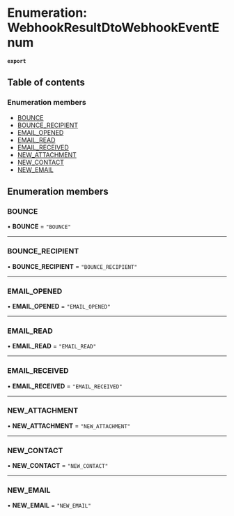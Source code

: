 # Enumeration: WebhookResultDtoWebhookEventEnum

**`export`**

## Table of contents

### Enumeration members

- [BOUNCE](WebhookResultDtoWebhookEventEnum.md#bounce)
- [BOUNCE\_RECIPIENT](WebhookResultDtoWebhookEventEnum.md#bounce_recipient)
- [EMAIL\_OPENED](WebhookResultDtoWebhookEventEnum.md#email_opened)
- [EMAIL\_READ](WebhookResultDtoWebhookEventEnum.md#email_read)
- [EMAIL\_RECEIVED](WebhookResultDtoWebhookEventEnum.md#email_received)
- [NEW\_ATTACHMENT](WebhookResultDtoWebhookEventEnum.md#new_attachment)
- [NEW\_CONTACT](WebhookResultDtoWebhookEventEnum.md#new_contact)
- [NEW\_EMAIL](WebhookResultDtoWebhookEventEnum.md#new_email)

## Enumeration members

### BOUNCE

• **BOUNCE** = `"BOUNCE"`

___

### BOUNCE\_RECIPIENT

• **BOUNCE\_RECIPIENT** = `"BOUNCE_RECIPIENT"`

___

### EMAIL\_OPENED

• **EMAIL\_OPENED** = `"EMAIL_OPENED"`

___

### EMAIL\_READ

• **EMAIL\_READ** = `"EMAIL_READ"`

___

### EMAIL\_RECEIVED

• **EMAIL\_RECEIVED** = `"EMAIL_RECEIVED"`

___

### NEW\_ATTACHMENT

• **NEW\_ATTACHMENT** = `"NEW_ATTACHMENT"`

___

### NEW\_CONTACT

• **NEW\_CONTACT** = `"NEW_CONTACT"`

___

### NEW\_EMAIL

• **NEW\_EMAIL** = `"NEW_EMAIL"`
